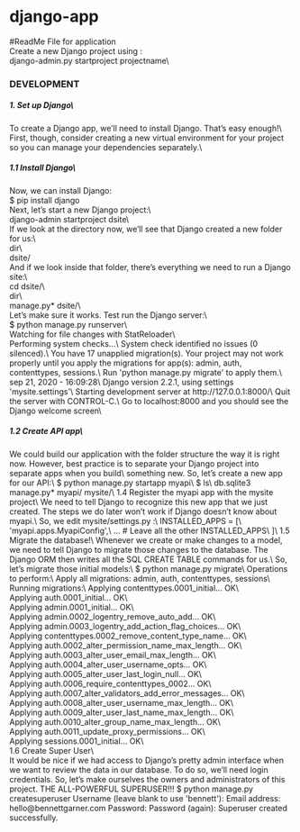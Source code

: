 # django-app
#ReadMe File for application\
Create a new Django project using :\
django-admin.py startproject  projectname\

<h3>DEVELOPMENT</h3>
<h5>1. Set up Django\</h5>
To create a Django app, we’ll need to install Django. That’s easy enough!\<br />
First, though, consider creating a new virtual environment for your project so you can manage your dependencies separately.\<br />
<h5>1.1 Install Django\</h5>
Now, we can install Django:<br />
$ pip install django<br />
Next, let’s start a new Django project:\<br />
django-admin startproject dsite\<br />
If we look at the directory now, we’ll see that Django created a new folder for us:\<br />
dir\<br />
dsite/<br />
And if we look inside that folder, there’s everything we need to run a Django site:\<br />
cd dsite/\<br />
 dir\<br />
manage.py*  dsite/\<br />
Let’s make sure it works. Test run the Django server:\<br />
$ python manage.py runserver\<br />
Watching for file changes with StatReloader\<br />
Performing system checks...\
System check identified no issues (0 silenced).\
You have 17 unapplied migration(s). Your project may not work properly until you apply the migrations for app(s): admin, auth, contenttypes, sessions.\
Run 'python manage.py migrate' to apply them.\
sep 21, 2020 - 16:09:28\
Django version 2.2.1, using settings 'mysite.settings'\
Starting development server at http://127.0.0.1:8000/\
Quit the server with CONTROL-C.\
Go to localhost:8000 and you should see the Django welcome screen\
<h5>1.2 Create API app\</h5>
We could build our application with the folder structure the way it is right now. However, best practice is to separate your Django project into separate apps when you build\ something new.
So, let’s create a new app for our API:\
$ python manage.py startapp myapi\
$ ls\
db.sqlite3  manage.py*  myapi/  mysite/\
1.4 Register the myapi app with the mysite project\
We need to tell Django to recognize this new app that we just created. The steps we do later won’t work if Django doesn’t know about myapi.\
So, we edit mysite/settings.py :\
INSTALLED_APPS = [\
    'myapi.apps.MyapiConfig',\
    ... # Leave all the other INSTALLED_APPS\
]\
1.5 Migrate the database!\
Whenever we create or make changes to a model, we need to tell Django to migrate those changes to the database. The Django ORM then writes all the SQL CREATE TABLE commands for us.\
So, let’s migrate those initial models:\
$ python manage.py migrate\
Operations to perform:\
  Apply all migrations: admin, auth, contenttypes, sessions\
Running migrations:\
  Applying contenttypes.0001_initial... OK\<br />
  Applying auth.0001_initial... OK\<br />
  Applying admin.0001_initial... OK\<br />
  Applying admin.0002_logentry_remove_auto_add... OK\<br />
  Applying admin.0003_logentry_add_action_flag_choices... OK\<br />
  Applying contenttypes.0002_remove_content_type_name... OK\<br />
  Applying auth.0002_alter_permission_name_max_length... OK\<br />
  Applying auth.0003_alter_user_email_max_length... OK\<br />
  Applying auth.0004_alter_user_username_opts... OK\<br />
  Applying auth.0005_alter_user_last_login_null... OK\<br />
  Applying auth.0006_require_contenttypes_0002... OK\<br />
  Applying auth.0007_alter_validators_add_error_messages... OK\<br />
  Applying auth.0008_alter_user_username_max_length... OK\<br />
  Applying auth.0009_alter_user_last_name_max_length... OK\<br />
  Applying auth.0010_alter_group_name_max_length... OK\<br />
  Applying auth.0011_update_proxy_permissions... OK\<br />
  Applying sessions.0001_initial... OK\<br />
1.6 Create Super User\<br />
It would be nice if we had access to Django’s pretty admin interface when we want to review the data in our database.
To do so, we’ll need login credentials. So, let’s make ourselves the owners and administrators of this project. THE ALL-POWERFUL SUPERUSER!!!
$ python manage.py createsuperuser
Username (leave blank to use 'bennett'): 
Email address: hello@bennettgarner.com
Password: 
Password (again): 
Superuser created successfully.

